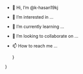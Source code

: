 - 👋 Hi, I’m @k-hasan19kj
- 👀 I’m interested in ...
- 🌱 I’m currently learning ...
- 💞️ I’m looking to collaborate on ...
- 📫 How to reach me ...


  }

}
